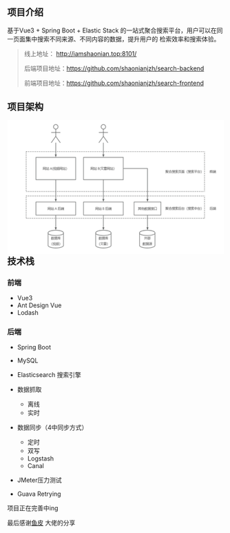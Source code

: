 ## 项目介绍
基于Vue3 + Spring Boot + Elastic Stack 的一站式聚合搜索平台，用户可以在同一页面集中搜索不同来源、不同内容的数据，提升用户的 检索效率和搜索体验。
  
>线上地址：  http://iamshaonian.top:8101/
> 
> 后端项目地址：https://github.com/shaonianjzh/search-backend  
> 
> 前端项目地址：https://github.com/shaonianjzh/search-frontend


## 项目架构

<img src="./src/image/architecture.png" alt="image-20230515115642677" style="zoom:80%;" align="left"/>

## 技术栈
### 前端

- Vue3
- Ant Design Vue
- Lodash
### 后端  

- Spring Boot
- MySQL
- Elasticsearch 搜索引擎
- 数据抓取
  -  离线
  - 实时
    
- 数据同步（4中同步方式）
    - 定时
    - 双写
    - Logstash
    - Canal
    
- JMeter压力测试
- Guava Retrying 

项目正在完善中ing

最后感谢[鱼皮]("https://github.com/liyupi") 大佬的分享
